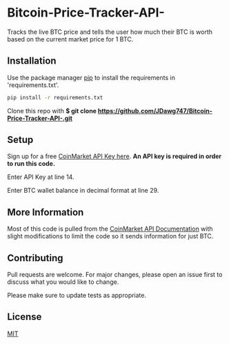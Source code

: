 # Bitcoin-Price-Tracker-API-

Tracks the live BTC price and tells the user how much their BTC is worth based on the current market price for 1 BTC.

## Installation

Use the package manager [pip](https://pip.pypa.io/en/stable/) to install the requirements in 'requirements.txt'.

```bash
pip install -r requirements.txt
```



Clone this repo with **$ git clone https://github.com/JDawg747/Bitcoin-Price-Tracker-API-.git**

## Setup

Sign up for a free [CoinMarket API Key here](https://coinmarketcap.com/api/). **An API key is required in order to run this code.**

Enter API Key at line 14.

Enter BTC wallet balance in decimal format at line 29. 

## More Information

Most of this code is pulled from the [CoinMarket API Documentation](https://coinmarketcap.com/api/documentation/v1/#) with slight modifications to limit the code so it sends information for just BTC.



## Contributing
Pull requests are welcome. For major changes, please open an issue first to discuss what you would like to change.

Please make sure to update tests as appropriate.

## License
[MIT](https://choosealicense.com/licenses/mit/)

